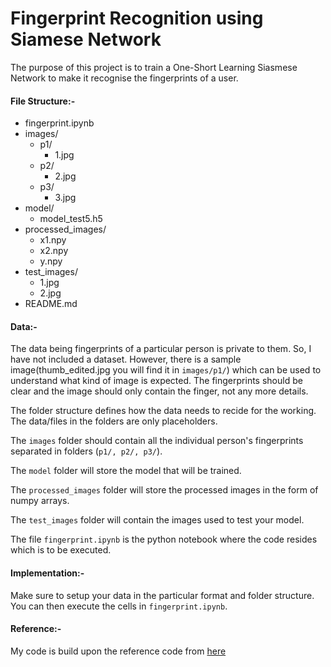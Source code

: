 # Fingerprint Recognition using Siamese Network
The purpose of this project is to train a One-Short Learning Siasmese Network to make it recognise the fingerprints of a user.

#### File Structure:-
 - fingerprint.ipynb
 - images/
    - p1/
        - 1.jpg
    - p2/
        - 2.jpg
    - p3/
        - 3.jpg
 - model/
    - model_test5.h5
 - processed_images/
    - x1.npy
    - x2.npy
    - y.npy
 - test_images/
    - 1.jpg
    - 2.jpg
 - README.md

#### Data:-
The data being fingerprints of a particular person is private to them. So, I have not included a dataset.
However, there is a sample image(thumb_edited.jpg you will find it in `images/p1/`) which can be used to understand what kind of image is expected.
The fingerprints should be clear and the image should only contain the finger, not any more details.

The folder structure defines how the data needs to recide for the working. The data/files in the folders are only placeholders.

The `images` folder should contain all the individual person's fingerprints separated in folders (`p1/, p2/, p3/`).

The `model` folder will store the model that will be trained.

The `processed_images` folder will store the processed images in the form of numpy arrays.

The `test_images` folder will contain the images used to test your model.

The file `fingerprint.ipynb` is the python notebook where the code resides which is to be executed.

#### Implementation:-
Make sure to setup your data in the particular format and folder structure.
You can then execute the cells in `fingerprint.ipynb`.

#### Reference:-
My code is build upon the reference code from [here](https://github.com/shubham0204/Face_Recognition_with_TF)
